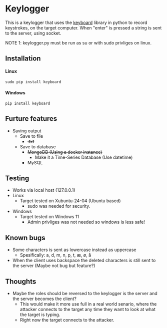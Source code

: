 # Keylogger
This is a keylogger that uses the [keyboard](https://pypi.org/project/keyboard/) library in python to record keystrokes, on the target computer. When "enter" is pressed a string is sent to the server, using socket.

NOTE 1: keylogger.py must be run as su or with sudo privliges on linux.

## Installation

#### Linux

  ```sudo pip install keyboard```

#### Windows

  ```pip install keyboard```

## Furture features
- Saving output
  - Save to file
    - ~~.txt~~
  - Save to database
    - ~~MongoDB (Using a docker instance)~~
      - Make it a Time-Series Database (Use datetime)
    - MySQL

## Testing
- Works via local host (127.0.0.1)
- Linux
  - Target tested on Xubuntu-24-04 (Ubuntu based)
    - sudo was needed for security.
- Windows
  - Target tested on Windows 11
    - Admin privliges was not needed so windows is less safe!

## Known bugs
- Some characters is sent as lowercase instead as uppercase
  - Spesifically: a, d, m, n, p, t, æ, ø, å
- When the client uses backspace the deleted characters is still sent to the server (Maybe not bug but feature?)

## Thoughts
- Maybe the roles should be reversed to the keylogger is the server and the server becomes the client?
  - This would make it more use full in a real world senario, where the attacker connects to the target any time they want to look at what the target is typing.
  - Right now the target connects to the attacker.
